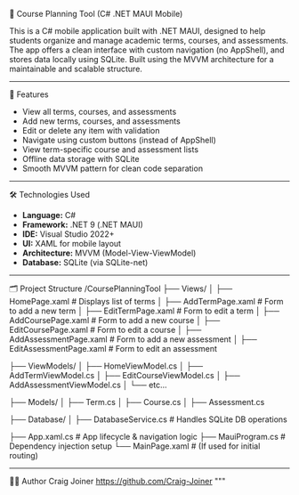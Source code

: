 📱 Course Planning Tool (C# .NET MAUI Mobile)

This is a C# mobile application built with .NET MAUI, designed to help students organize and manage academic terms, courses, and assessments. The app offers a clean interface with custom navigation (no AppShell), and stores data locally using SQLite. Built using the MVVM architecture for a maintainable and scalable structure.

---

🧩 Features

- View all terms, courses, and assessments
- Add new terms, courses, and assessments
- Edit or delete any item with validation
- Navigate using custom buttons (instead of AppShell)
- View term-specific course and assessment lists
- Offline data storage with SQLite
- Smooth MVVM pattern for clean code separation

---

🛠️ Technologies Used

- **Language:** C#
- **Framework:** .NET 9 (.NET MAUI)
- **IDE:** Visual Studio 2022+
- **UI:** XAML for mobile layout
- **Architecture:** MVVM (Model-View-ViewModel)
- **Database:** SQLite (via SQLite-net)

---

🗂️ Project Structure
/CoursePlanningTool 
├── Views/ │ 
├── HomePage.xaml # Displays list of terms │ 
├── AddTermPage.xaml # Form to add a new term │ 
├── EditTermPage.xaml # Form to edit a term │ 
├── AddCoursePage.xaml # Form to add a new course │ 
├── EditCoursePage.xaml # Form to edit a course │ 
├── AddAssessmentPage.xaml # Form to add a new assessment │ 
├── EditAssessmentPage.xaml # Form to edit an assessment

├── ViewModels/ │ 
├── HomeViewModel.cs │ 
├── AddTermViewModel.cs │ 
├── EditCourseViewModel.cs │
├── AddAssessmentViewModel.cs 
│ └── etc...

├── Models/ │ 
├── Term.cs │ 
├── Course.cs │ 
├── Assessment.cs

├── Database/ │ 
├── DatabaseService.cs # Handles SQLite DB operations

├── App.xaml.cs # App lifecycle & navigation logic 
├── MauiProgram.cs # Dependency injection setup 
└── MainPage.xaml # (If used for initial routing)

---

🙋‍♂️ Author
Craig Joiner
https://github.com/Craig-Joiner
"""
